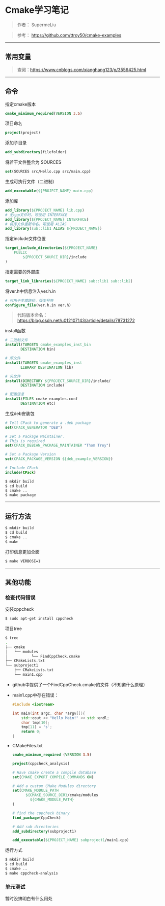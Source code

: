 # Cmake学习笔记

> 作者： SupermeLiu

> 参考： https://github.com/ttroy50/cmake-examples

---
## 常用变量
> 查阅：https://www.cnblogs.com/xianghang123/p/3556425.html

---
## 命令
指定cmake版本
```cmake
cmake_minimum_required(VERSION 3.5)
```
项目命名
```cmake
project(project)
```

添加子目录
```cmake
add_subdirectory(filefolder)
```

将若干文件整合为 SOURCES
```cmake
set(SOURCES src/Hello.cpp src/main.cpp)
```

生成可执行文件（二进制）
```cmake
add_executable(${PROJECT_NAME} main.cpp)
```

添加库
 ```cmake
add_library(${PROJECT_NAME} lib.cpp)
# 无cpp文件时，可使用 INTERFACE
add_library(${PROJECT_NAME} INTERFACE)
# 将库文件重新命名，可使用 ALIAS  
add_library(sub::lib1 ALIAS ${PROJECT_NAME})
 ```

指定include文件位置
```cmake
target_include_directories(${PROJECT_NAME} 
	PUBLIC 
		${PROJECT_SOURCE_DIR}/include
)
```

指定需要的外部库
```cmake
target_link_libraries(${PROJECT_NAME} sub::lib1 sub::lib2)
```

将ver.h中信息注入ver.h.in
 ```cmake
# 可用于生成路径，版本号等
configure_file(ver.h.in ver.h)
 ```
> 代码版本命名：https://blog.csdn.net/u012107143/article/details/78731272

install函数
 ```cmake
# 二进制文件
install(TARGETS cmake_examples_inst_bin
        DESTINATION bin)

# 库文件
install(TARGETS cmake_examples_inst
        LIBRARY DESTINATION lib)

# 头文件
install(DIRECTORY ${PROJECT_SOURCE_DIR}/include/ 
        DESTINATION include)

# 配置信息
install(FILES cmake-examples.conf
        DESTINATION etc)
 ```
生成deb安装包
 ```cmake
# Tell CPack to generate a .deb package
set(CPACK_GENERATOR "DEB")

# Set a Package Maintainer.
# This is required
set(CPACK_DEBIAN_PACKAGE_MAINTAINER "Thom Troy")

# Set a Package Version
set(CPACK_PACKAGE_VERSION ${deb_example_VERSION})

# Include CPack
include(CPack)
 ```

```bash
$ mkdir build
$ cd build
$ cmake ..
$ make package
```

---
## 运行方法
```bash
$ mkdir build
$ cd build
$ cmake ..
$ make
```

打印信息更加全面
```bash
$ make VERBOSE=1
```

---
## 其他功能
### 检查代码错误

安装cppcheck

```bash
$ sudo apt-get install cppcheck
```

项目tree
```bash
$ tree
.
├── cmake
│	└── modules
│       	└── FindCppCheck.cmake
├── CMakeLists.txt
└── subproject1
	├── CMakeLists.txt
	└── main1.cpp
```

* github中提供了一个FindCppCheck.cmake的文件（不知道什么原理）
* main1.cpp中存在错误：
  ```c++
  #include <iostream>
  
  int main(int argc, char *argv[]){
      std::cout << "Hello Main!" << std::endl;
      char tmp[10];
      tmp[11] = 's';
      return 0;
  }
  ```

* CMakeFiles.txt
  ```cmake
  cmake_minimum_required (VERSION 3.5)
  
  project(cppcheck_analysis)
  
  # Have cmake create a compile database
  set(CMAKE_EXPORT_COMPILE_COMMANDS ON)
  
  # Add a custom CMake Modules directory
  set(CMAKE_MODULE_PATH 
  		${CMAKE_SOURCE_DIR}/cmake/modules
          ${CMAKE_MODULE_PATH}
  )
  
  # find the cppcheck binary
  find_package(CppCheck)
  
  # Add sub directories
  add_subdirectory(subproject1)
  
  add_executable(${PROJECT_NAME} subproject1/main1.cpp)
  ```

运行方式
```bash
$ mkdir build
$ cd build
$ cmake ..
$ make cppcheck-analysis
```

### 单元测试

暂时没搞明白有什么用处